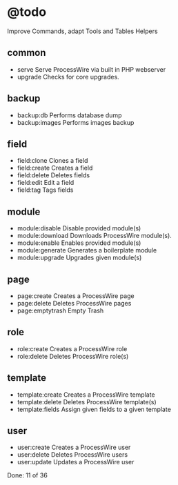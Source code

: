 # @todo

Improve Commands, adapt Tools and Tables Helpers

## common

- serve            Serve ProcessWire via built in PHP webserver
- upgrade          Checks for core upgrades.

## backup

- backup:db        Performs database dump
- backup:images    Performs images backup

## field

- field:clone      Clones a field
- field:create     Creates a field
- field:delete     Deletes fields
- field:edit       Edit a field
- field:tag        Tags fields

## module

- module:disable   Disable provided module(s)
- module:download  Downloads ProcessWire module(s).
- module:enable    Enables provided module(s)
- module:generate  Generates a boilerplate module
- module:upgrade   Upgrades given module(s)

## page

- page:create      Creates a ProcessWire page
- page:delete      Deletes ProcessWire pages
- page:emptytrash  Empty Trash

## role

- role:create      Creates a ProcessWire role
- role:delete      Deletes ProcessWire role(s)

## template

- template:create  Creates a ProcessWire template
- template:delete  Deletes ProcessWire template(s)
- template:fields  Assign given fields to a given template

## user

- user:create      Creates a ProcessWire user
- user:delete      Deletes ProcessWire users
- user:update      Updates a ProcessWire user

Done: 11 of 36
